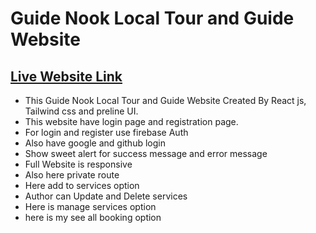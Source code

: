 # Guide Nook Local Tour and Guide Website

## [Live Website Link](https://assignment-11-1a432.web.app/)

- This Guide Nook Local Tour and Guide Website Created By React js, Tailwind css and preline UI.
- This website have login page and registration page.
- For login and register use firebase Auth
- Also have google and github login
- Show sweet alert for success message and error message
- Full Website is responsive
- Also here private route
- Here add to services option
- Author can Update and Delete services
- Here is manage services option
- here is my see all booking option
